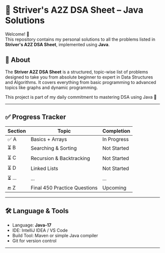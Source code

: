 # 📘 Striver's A2Z DSA Sheet – Java Solutions

Welcome! 👋  
This repository contains my personal solutions to all the problems listed in **Striver's A2Z DSA Sheet**, implemented using **Java**.

## 📌 About

The **Striver A2Z DSA Sheet** is a structured, topic-wise list of problems designed to take you from absolute beginner to expert in Data Structures and Algorithms. It covers everything from basic programming to advanced topics like graphs and dynamic programming.

This project is part of my daily commitment to mastering DSA using Java 🚀

---

## ✅ Progress Tracker

| Section | Topic | Completion |
|--------|-------|------------|
| ✅ A | Basics + Arrays | In Progress |
| ⏳ B | Searching & Sorting | Not Started |
| ⏳ C | Recursion & Backtracking | Not Started |
| ⏳ D | Linked Lists | Not Started |
| ⏳ ... | ... | ... |
| 🔚 Z | Final 450 Practice Questions | Upcoming |

---

## 🛠️ Language & Tools

- Language: **Java-17**
- IDE: IntelliJ IDEA / VS Code
- Build Tool: Maven or simple Java compiler
- Git for version control

---


